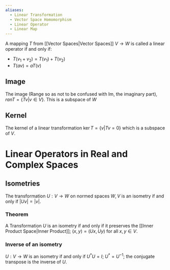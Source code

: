 ```yaml
---
aliases:
  - Linear Transformation
  - Vector Space Homomorphism
  - Linear Operator
  - Linear Map
---
```

A mapping $T$ from [[Vector Spaces|Vector Spaces]] $V\to W$ is called a linear operator if and only if:
- $T(v_{1}+v_{2})=T(v_{1})+T(v_{2})$
- $T(av)=aT(v)$
## Image
The image (Range so as not to be confused with $\mathrm{Im}$, the imaginary part), $ran T=\{ Tv|v\in V \}$. This is a subspace of $W$
## Kernel
The kernel of a linear transformation $\ker T=\{ v|Tv=0 \}$ which is a subspace of $V$.
# Linear Operators in Real and Complex Spaces
## Isometries
The transformation $U:V\to W$ on normed spaces $W,V$ is an isometry if and only if $\left| Uv \right|=|v|$.
### Theorem
A Transformation $U$ is an isometry if and only if it preserves the [[Inner Product Space|Inner Product]]; $(x,y)=(Ux,Uy)$ for all $x,y\in V$.
### Inverse of an isometry
$U:V\to W$ is an isometry if and only if $U^{*}U=I$; $U^{*}=U^{-1}$; the conjugate transpose is the inverse of $U$.
